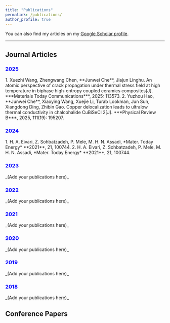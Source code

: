 ```yaml
---
title: "Publications"
permalink: /publications/
author_profile: true
---
```


You can also find my articles on my [Google Scholar profile](https://scholar.google.com.hk/citations?user=z6DY2D0AAAAJ&hl=zh-CN).

---

## Journal Articles

<h3 style="color:blue;">2025</h3>
1. Xuezhi Wang, Zhengwang Chen, **Junwei Che**, Jiajun Linghu. An atomic perspective of crack propagation under thermal stress field at high temperature in biphase high-entropy coupled ceramics composites[J]. ***Materials Today Communications***, 2025: 113573. 
2. Yuzhou Hao, **Junwei Che**, Xiaoying Wang, Xuejie Li, Turab Lookman, Jun Sun, Xiangdong Ding, Zhibin Gao. Copper delocalization leads to ultralow thermal conductivity in chalcohalide CuBiSeCl 2[J]. ***Physical Review B***, 2025, 111(19): 195207.

<h3 style="color:blue;">2024</h3>
1. H. A. Eivari, Z. Sohbatzadeh, P. Mele, M. H. N. Assadi, *Mater. Today Energy* **2021**, 21, 100744.  
2. H. A. Eivari, Z. Sohbatzadeh, P. Mele, M. H. N. Assadi, *Mater. Today Energy* **2021**, 21, 100744.  

<h3 style="color:blue;">2023</h3>
_(Add your publications here)_

<h3 style="color:blue;">2022</h3>
_(Add your publications here)_

<h3 style="color:blue;">2021</h3>
_(Add your publications here)_

<h3 style="color:blue;">2020</h3>
_(Add your publications here)_

<h3 style="color:blue;">2019</h3>
_(Add your publications here)_

<h3 style="color:blue;">2018</h3>
_(Add your publications here)_


## Conference Papers

 

